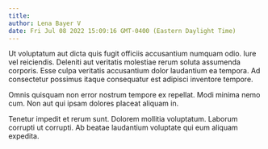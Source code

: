 ```yaml
---
title: 
author: Lena Bayer V
date: Fri Jul 08 2022 15:09:16 GMT-0400 (Eastern Daylight Time)
---
```

Ut voluptatum aut dicta quis fugit officiis accusantium numquam odio. Iure vel reiciendis. Deleniti aut veritatis molestiae rerum soluta assumenda corporis. Esse culpa veritatis accusantium dolor laudantium ea tempora. Ad consectetur possimus itaque consequatur est adipisci inventore tempore.

 Omnis quisquam non error nostrum tempore ex repellat. Modi minima nemo cum. Non aut qui ipsam dolores placeat aliquam in.

 Tenetur impedit et rerum sunt. Dolorem mollitia voluptatum. Laborum corrupti ut corrupti. Ab beatae laudantium voluptate qui eum aliquam expedita.
